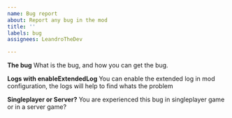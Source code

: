 ```yaml
---
name: Bug report
about: Report any bug in the mod
title: ''
labels: bug
assignees: LeandroTheDev

---
```


**The bug**
What is the bug, and how you can get the bug.

**Logs with enableExtendedLog**
You can enable the extended log in mod configuration, the logs will help to find whats the problem

**Singleplayer or Server?**
You are experienced this bug in singleplayer game or in a server game?
